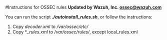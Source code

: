 #Instructions for OSSEC rules
**Updated by Wazuh, Inc. <ossec@wazuh.com>**

You can run the script ***./autoinstall_rules.sh***, or follow the instructions:

 1. Copy *decoder.xml* to */var/ossec/etc/*
 2. Copy **_rules.xml* to */var/ossec/rules/*, except local_rules.xml

